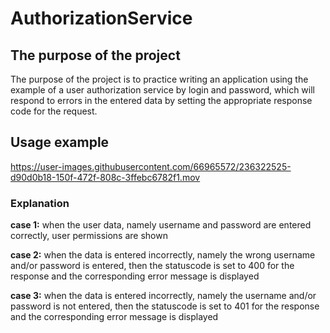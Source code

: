 # AuthorizationService

## The  purpose of the project 

The  purpose of the project is to practice writing an application using the example of a user authorization service by login and password, which will respond to errors in the entered data by setting the appropriate response code for the request.

## Usage example

https://user-images.githubusercontent.com/66965572/236322525-d90d0b18-150f-472f-808c-3ffebc6782f1.mov


### Explanation
**case 1:** when the user data, namely username and password are entered correctly, user permissions are shown  

**case 2:** when the data is entered incorrectly, namely the wrong username and/or password is entered, then the statuscode is set to 400 for the response and the corresponding error message is displayed  

**case 3:** when the data is entered incorrectly, namely the username and/or password is not entered, then the statuscode is set to 401 for the response and the corresponding error message is displayed  


